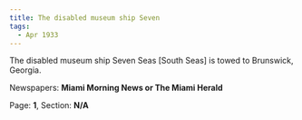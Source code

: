 ```yaml
---  
title: The disabled museum ship Seven  
tags:  
  - Apr 1933  
---  
```

  
The disabled museum ship Seven Seas [South Seas] is towed to Brunswick, Georgia.  
  
Newspapers: **Miami Morning News or The Miami Herald**  
  
Page: **1**, Section: **N/A** 
